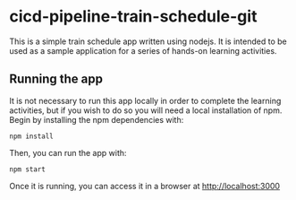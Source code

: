 # cicd-pipeline-train-schedule-git

This is a simple train schedule app written using nodejs. It is intended to be used as a sample application for a series of hands-on learning activities. 

## Running the app

It is not necessary to run this app locally in order to complete the learning activities, but if you wish to do so you will need a local installation of npm. Begin by installing the npm dependencies with:

    npm install

Then, you can run the app with:

    npm start

Once it is running, you can access it in a browser at [http://localhost:3000](http://localhost:3000)
